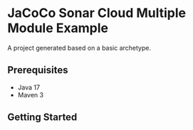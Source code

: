 
# JaCoCo Sonar Cloud Multiple Module Example

A project generated based on a basic archetype.

## Prerequisites

- Java 17
- Maven 3

## Getting Started
